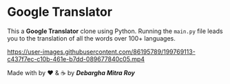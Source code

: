 # Google Translator

This a **Google Translator** clone using Python. Running the `main.py` file leads you to the translation of all the words over 100+ languages.

https://user-images.githubusercontent.com/86195789/199769113-c437f7ec-c10b-461e-b7dd-089677840c05.mp4

Made with by ❤️ & ☕ by ***Debargha Mitra Roy***
